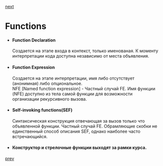 <a href="03.md">next</a>

<h1>Functions</h1>

<ul>
<li>
<h4>Function Declaration</h4>
Создается на этапе входа в контекст, только именованая.
К моменту интерпретации кода доступна независимо от места объявления.
</li>

<li>
<h4>Function Expression</h4>
Создается на этапе интерпретации,
имя либо отсутствует (анонимная) либо опциональное.
<br/>
NFE [Named function expression] - Частный случай FE.
Имя функции (NFE) доступно из тела самой функции для возможности организации рекурсивного вызова.
</li>

<li>
<h4>Self-invoking functions(SEF)</h4>
Синтаксическая конструкция отвечающая за вызов только что объявленной функции.
Частный случай FE.
Обрамляющие скобки не единственный способ описания SEF, однако наиболее часто встречающийся.
</li>

<li>
<h4>Конструктор и стрелочные функции выходят за рамки курса.</h4>
</li>
</ul>

<a href="01.md">prev</a>
